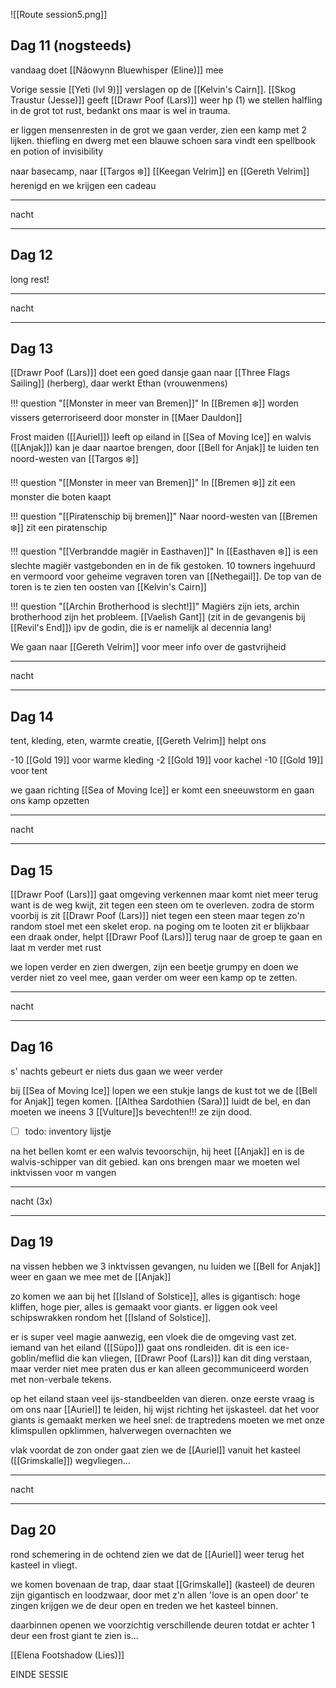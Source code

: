 ![[Route session5.png]]

## Dag 11 (nogsteeds)
vandaag doet [[Nãowynn Bluewhisper (Eline)]] mee

Vorige sessie [[Yeti (lvl 9)]] verslagen op de [[Kelvin's Cairn]].
[[Skog Traustur (Jesse)]] geeft [[Drawr Poof (Lars)]] weer hp (1)
we stellen halfling in de grot tot rust, bedankt ons maar is wel in trauma.

er liggen mensenresten in de grot
we gaan verder, zien een kamp met 2 lijken. thiefling en dwerg met een blauwe schoen
sara vindt een spellbook en potion of invisibility

naar basecamp, naar [[Targos ❄️]]
[[Keegan Velrim]] en [[Gereth Velrim]] herenigd en we krijgen een cadeau

---
nacht

---
## Dag 12
long rest!

---
nacht

---
## Dag 13
[[Drawr Poof (Lars)]] doet een goed dansje
gaan naar [[Three Flags Sailing]] (herberg), daar werkt Ethan (vrouwenmens)

!!! question "[[Monster in meer van Bremen]]"
	In [[Bremen ❄️]] worden vissers geterroriseerd door monster in [[Maer Dauldon]]

Frost maiden ([[Auriel]]) leeft op eiland in [[Sea of Moving Ice]] en walvis ([[Anjak]]) kan je daar naartoe brengen, door [[Bell for Anjak]] te luiden ten noord-westen van [[Targos ❄️]]

!!! question "[[Monster in meer van Bremen]]"
	In [[Bremen ❄️]] zit een monster die boten kaapt

!!! question "[[Piratenschip bij bremen]]"
	Naar noord-westen van [[Bremen ❄️]] zit een piratenschip

!!! question "[[Verbrandde magiër in Easthaven]]"
	In [[Easthaven ❄️]] is een slechte magiër vastgebonden en in de fik gestoken. 10 towners ingehuurd en vermoord voor geheime vegraven toren van [[Nethegail]]. De top van de toren is te zien ten oosten van [[Kelvin's Cairn]]

!!! question "[[Archin Brotherhood is slecht!]]"
	Magiërs zijn iets, archin brotherhood zijn het probleem. [[Vaelish Gant]] (zit in de gevangenis bij [[Revil's End]]) ipv de godin, die is er namelijk al decennia lang!

We gaan naar [[Gereth Velrim]] voor meer info over de gastvrijheid

---
nacht

---
## Dag 14

tent, kleding, eten, warmte creatie, [[Gereth Velrim]] helpt ons

-10 [[Gold 19]] voor warme kleding
-2 [[Gold 19]] voor kachel
-10 [[Gold 19]] voor tent

we gaan richting [[Sea of Moving Ice]]
er komt een sneeuwstorm en gaan ons kamp opzetten

---
nacht

---
## Dag 15

[[Drawr Poof (Lars)]] gaat omgeving verkennen maar komt niet meer terug want is de weg kwijt, zit tegen een steen om te overleven. zodra de storm voorbij is zit [[Drawr Poof (Lars)]] niet tegen een steen maar tegen zo'n random stoel met een skelet erop. na poging om te looten zit er blijkbaar een draak onder, helpt [[Drawr Poof (Lars)]] terug naar de groep te gaan en laat m verder met rust

we lopen verder en zien dwergen, zijn een beetje grumpy en doen we verder niet zo veel mee, gaan verder om weer een kamp op te zetten. 

---
nacht

---
## Dag 16

s' nachts gebeurt er niets dus gaan we weer verder

bij [[Sea of Moving Ice]] lopen we een stukje langs de kust tot we de [[Bell for Anjak]] tegen komen. [[Althea Sardothien (Sara)]] luidt de bel, en dan moeten we ineens 3 [[Vulture]]s bevechten!!! ze zijn dood.

- [ ] todo: inventory lijstje

na het bellen komt er een walvis tevoorschijn, hij heet [[Anjak]] en is de walvis-schipper van dit gebied. kan ons brengen maar we moeten wel inktvissen voor m vangen

---
nacht (3x)

---
## Dag 19

na vissen hebben we 3 inktvissen gevangen, nu luiden we [[Bell for Anjak]] weer en gaan we mee met de [[Anjak]]

zo komen we aan bij het [[Island of Solstice]], alles is gigantisch: hoge kliffen, hoge pier, alles is gemaakt voor giants. er liggen ook veel schipswrakken rondom het [[Island of Solstice]].

er is super veel magie aanwezig, een vloek die de omgeving vast zet. iemand van het eiland ([[Süpo]]) gaat ons rondleiden. dit is een ice-goblin/meflid die kan vliegen, [[Drawr Poof (Lars)]] kan dit ding verstaan, maar verder niet mee praten dus er kan alleen gecommuniceerd worden met non-verbale tekens.

op het eiland staan veel ijs-standbeelden van dieren. onze eerste vraag is om ons naar [[Auriel]] te leiden, hij wijst richting het ijskasteel.
dat het voor giants is gemaakt merken we heel snel: de traptredens moeten we met onze klimspullen opklimmen, halverwegen overnachten we

vlak voordat de zon onder gaat zien we de [[Auriel]] vanuit het kasteel ([[Grimskalle]]) wegvliegen...

---
nacht

---
## Dag 20

rond schemering in de ochtend zien we dat de [[Auriel]] weer terug het kasteel in vliegt.

we komen bovenaan de trap, daar staat [[Grimskalle]] (kasteel)
de deuren zijn gigantisch en loodzwaar, door met z'n allen 'love is an open door' te zingen krijgen we de deur open en treden we het kasteel binnen.

daarbinnen openen we voorzichtig verschillende deuren totdat er achter 1 deur een frost giant te zien is...

[[Elena Footshadow (Lies)]]

EINDE SESSIE